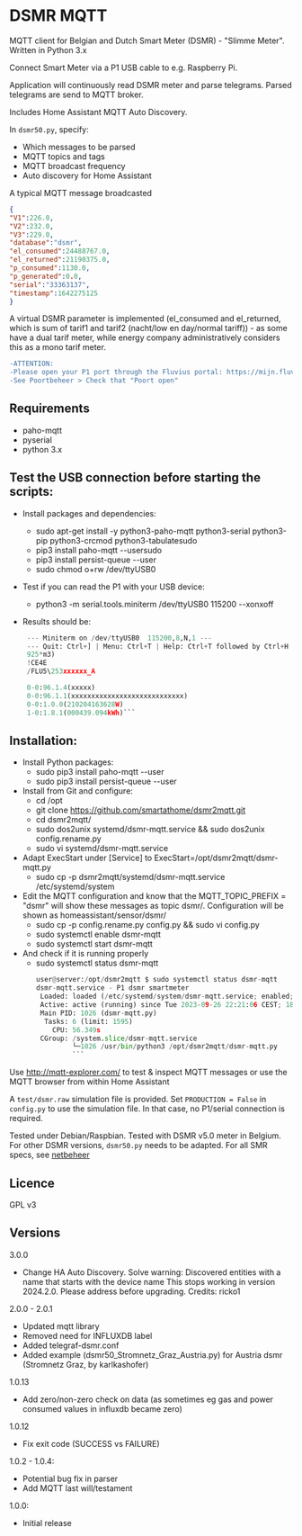 # DSMR MQTT
MQTT client for Belgian and Dutch Smart Meter (DSMR) - "Slimme Meter". Written in Python 3.x
 
Connect Smart Meter via a P1 USB cable to e.g. Raspberry Pi.

Application will continuously read DSMR meter and parse telegrams.
Parsed telegrams are send to MQTT broker.

Includes Home Assistant MQTT Auto Discovery.

In `dsmr50.py`, specify:
* Which messages to be parsed
* MQTT topics and tags
* MQTT broadcast frequency
* Auto discovery for Home Assistant

A typical MQTT message broadcasted
```json
{
"V1":226.0,
"V2":232.0,
"V3":229.0,
"database":"dsmr",
"el_consumed":24488767.0,
"el_returned":21190375.0,
"p_consumed":1130.0,
"p_generated":0.0,
"serial":"33363137",
"timestamp":1642275125
}
```

A virtual DSMR parameter is implemented (el_consumed and el_returned, which is sum of tarif1 and tarif2 (nacht/low en day/normal tariff)) - as some have a dual tarif meter, while energy company administratively considers this as a mono tarif meter.

```diff
-ATTENTION:
-Please open your P1 port through the Fluvius portal: https://mijn.fluvius.be/
-See Poortbeheer > Check that "Poort open"
```

## Requirements
* paho-mqtt
* pyserial
* python 3.x

## Test the USB connection before starting the scripts:
* Install packages and dependencies:
  * sudo apt-get install -y python3-paho-mqtt python3-serial python3-pip python3-crcmod python3-tabulatesudo
  * pip3 install paho-mqtt --usersudo
  * pip3 install persist-queue --user
  * sudo chmod o+rw /dev/ttyUSB0
* Test if you can read the P1 with your USB device:
  *  python3 -m serial.tools.miniterm /dev/ttyUSB0 115200 --xonxoff

* Results should be:
   ```python
    --- Miniterm on /dev/ttyUSB0  115200,8,N,1 ---
    --- Quit: Ctrl+] | Menu: Ctrl+T | Help: Ctrl+T followed by Ctrl+H ---
    925*m3)
    !CE4E
    /FLU5\253xxxxxx_A

    0-0:96.1.4(xxxxx)
    0-0:96.1.1(xxxxxxxxxxxxxxxxxxxxxxxxxxxx)
    0-0:1.0.0(210204163628W)
    1-0:1.8.1(000439.094kWh)```

## Installation:
* Install Python packages:
  * sudo pip3 install paho-mqtt --user
  * sudo pip3 install persist-queue --user
* Install from Git and configure:
  * cd /opt
  * git clone https://github.com/smartathome/dsmr2mqtt.git
  * cd dsmr2mqtt/
  * sudo dos2unix systemd/dsmr-mqtt.service && sudo dos2unix config.rename.py
  * sudo vi systemd/dsmr-mqtt.service
* Adapt ExecStart under [Service] to ExecStart=/opt/dsmr2mqtt/dsmr-mqtt.py
  * sudo cp -p dsmr2mqtt/systemd/dsmr-mqtt.service /etc/systemd/system
* Edit the MQTT configuration and know that the MQTT_TOPIC_PREFIX = "dsmr" will show these messages as topic dsmr/. Configuration will be shown as homeassistant/sensor/dsmr/
  * sudo cp -p config.rename.py config.py && sudo vi config.py
  * sudo systemctl enable dsmr-mqtt
  * sudo systemctl start dsmr-mqtt
* And check if it is running properly
  * sudo systemctl status dsmr-mqtt
    ```python
    user@server:/opt/dsmr2mqtt $ sudo systemctl status dsmr-mqtt
    dsmr-mqtt.service - P1 dsmr smartmeter
     Loaded: loaded (/etc/systemd/system/dsmr-mqtt.service; enabled; vendor preset: enabled)
     Active: active (running) since Tue 2023-09-26 22:21:06 CEST; 18h ago
     Main PID: 1026 (dsmr-mqtt.py)
      Tasks: 6 (limit: 1595)
        CPU: 56.349s
     CGroup: /system.slice/dsmr-mqtt.service
             └─1026 /usr/bin/python3 /opt/dsmr2mqtt/dsmr-mqtt.py
             ```

Use http://mqtt-explorer.com/ to test & inspect MQTT messages or use the MQTT browser from within Home Assistant

A `test/dsmr.raw` simulation file is provided.
Set `PRODUCTION = False` in `config.py` to use the simulation file. In that case, no P1/serial connection is required.

Tested under Debian/Raspbian.
Tested with DSMR v5.0 meter in Belgium. For other DSMR versions, `dsmr50.py` needs to be adapted.
For all SMR specs, see [netbeheer](https://www.netbeheernederland.nl/dossiers/slimme-meter-15/documenten)

## Licence
GPL v3

## Versions
3.0.0
* Change HA Auto Discovery. Solve warning:
Discovered entities with a name that starts with the device name
This stops working in version 2024.2.0. Please address before upgrading.
Credits: ricko1

2.0.0 - 2.0.1
* Updated mqtt library
* Removed need for INFLUXDB label
* Added telegraf-dsmr.conf
* Added example (dsmr50_Stromnetz_Graz_Austria.py) for Austria dsmr (Stromnetz Graz, by karlkashofer)

1.0.13
* Add zero/non-zero check on data (as sometimes eg gas and power consumed values in influxdb became zero)

1.0.12
* Fix exit code (SUCCESS vs FAILURE)

1.0.2 - 1.0.4:
* Potential bug fix in parser
* Add MQTT last will/testament

1.0.0:
* Initial release
